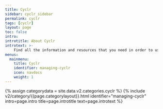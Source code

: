```yaml
---
title: Cyclr
sidebar: cyclr_sidebar
permalink: cyclr
tags: [cyclr]
layout: page
toc: false
intro: 
introtitle: About Cyclr
introtext: >-
    Find all the information and resources that you need in order to use Cyclr.
menus:
  mainmenu:
    title: Cyclr
    identifier: managing-cyclr
    icon: navdocs
    weight: 1
---
```

{% assign categorydata = site.data.v2.categories.cyclr %}
{% include v2/category/{{page.categorylayout}}.html identifier="managing-cyclr" intro=page.intro title=page.introtitle text=page.introtext %}
